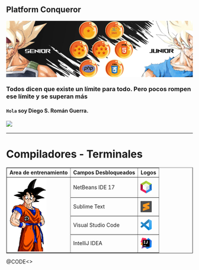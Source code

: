##  Platform Conqueror 

<img align="center" src="img/1.2.png"/>

###  Todos dicen que existe un límite para todo. Pero pocos rompen ese límite y se superan más

#### `Hola` soy Diego S. Román Guerra. 

![](https://komarev.com/ghpvc/?username=Roman31X&color=ed0000&style=plastic)

---

# Compiladores - Terminales
<div>
<center>
  <table border="1" text-align: "center">
    <tr>
	<th>Area de entrenamiento</th>
	<th>Campos Desbloqueados</th>
	<th>Logos</th>
   </tr>
    <tr>
   <td rowspan="4"><img  width="100" heigth="100" align="center" src="img/selecc.gif"/></td>
	<td>NetBeans IDE 17</td>
	<td><img width="30" heigth="30" class="logo" align="center" src="icons/L1.png"/></td>
   </tr>
   <tr>
	   <td>Sublime Text</td>
	   <td><img width="30" heigth="30" class="logo" align="center" src="icons/s1.png"/></td>
   </tr>
   <tr>
	   <td>Visual Studio Code</td>
	   <td><img width="30" heigth="30" class="logo" align="center" src="icons/v1.png"/></td>
   </tr>
	   <tr>
	   <td>IntelliJ IDEA</td>
           <td><img width="30" heigth="30" class="logo" align="center" src="icons/in.png"/></td>
	  </tr>
  </table>	
</center>	
</div>
@CODE<>
